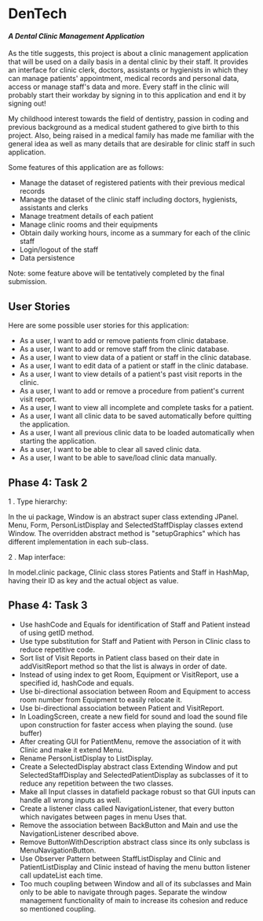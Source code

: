 # DenTech 
#### *A Dental Clinic Management Application*

As the title suggests, this project is about a clinic management application that will be used on a
daily basis in a dental clinic by their staff. It provides an interface for clinic clerk, doctors,
assistants or hygienists in which they can manage patients' appointment, medical records and personal
data, access or manage staff's data and more. Every staff in the clinic will probably start their
workday by signing in to this application and end it by signing out!

My childhood interest towards the field of dentistry, passion in coding and previous background as a
medical student gathered to give birth to this project. Also, being raised in a medical family has made
me familiar with the general idea as well as many details that are desirable for clinic staff in such
application.

Some features of this application are as follows:
- Manage the dataset of registered patients with their previous medical records
- Manage the dataset of the clinic staff including doctors, hygienists, assistants and clerks
- Manage treatment details of each patient
- Manage clinic rooms and their equipments
- Obtain daily working hours, income as a summary for each of the clinic staff
- Login/logout of the staff
- Data persistence

Note: some feature above will be tentatively completed by the final submission.

## User Stories
Here are some possible user stories for this application:
- As a user, I want to add or remove patients from clinic database.
- As a user, I want to add or remove staff from the clinic database.
- As a user, I want to view data of a patient or staff in the clinic database.
- As a user, I want to edit data of a patient or staff in the clinic database.
- As a user, I want to view details of a patient's past visit reports in the clinic.
- As a user, I want to add or remove a procedure from patient's current visit report.
- As a user, I want to view all incomplete and complete tasks for a patient.
- As a user, I want all clinic data to be saved automatically before quitting the application.
- As a user, I want all previous clinic data to be loaded automatically when starting the application.
- As a user, I want to be able to clear all saved clinic data.
- As a user, I want to be able to save/load clinic data manually.

## Phase 4: Task 2

1 . Type hierarchy:

   In the ui package, Window is an abstract super class extending JPanel. Menu, Form, PersonListDisplay
   and SelectedStaffDisplay classes extend Window. The overridden abstract method is "setupGraphics"
   which has different implementation in each sub-class.

2 . Map interface:

   In model.clinic package, Clinic class stores Patients and Staff in HashMap, having their ID as key
   and the actual object as value.
   
## Phase 4: Task 3
- Use hashCode and Equals for identification of Staff and Patient instead of using getID method.
- Use type substitution for Staff and Patient with Person in Clinic class to reduce repetitive code.
- Sort list of Visit Reports in Patient class based on their date in addVisitReport method so that the
list is always in order of date.
- Instead of using index to get Room, Equipment or VisitReport, use a specified id, hashCode and equals.
- Use bi-directional association between Room and Equipment to access room number from Equipment to easily relocate it.
- Use bi-directional association between Patient and VisitReport.
- In LoadingScreen, create a new field for sound and load the sound file upon construction for faster
access when playing the sound. (use buffer)
- After creating GUI for PatientMenu, remove the association of it with Clinic and make it extend Menu.
- Rename PersonListDisplay to ListDisplay.
- Create a SelectedDisplay abstract class Extending Window and put SelectedStaffDisplay and SelectedPatientDisplay
as subclasses of it to reduce any repetition between the two classes.
- Make all Input classes in datafield package robust so that GUI inputs can handle all wrong inputs as well.
- Create a listener class called NavigationListener, that every button which navigates between pages in menu
Uses that.
- Remove the association between BackButton and Main and use the NavigationListener described above.
- Remove ButtonWithDescription abstract class since its only subclass is MenuNavigationButton.
- Use Observer Pattern between StaffListDisplay and Clinic and PatientListDisplay and Clinic instead of
having the menu button listener call updateList each time.
- Too much coupling between Window and all of its subclasses and Main only to be able to navigate through
pages. Separate the window management functionality of main to increase its cohesion and reduce so mentioned
coupling.

